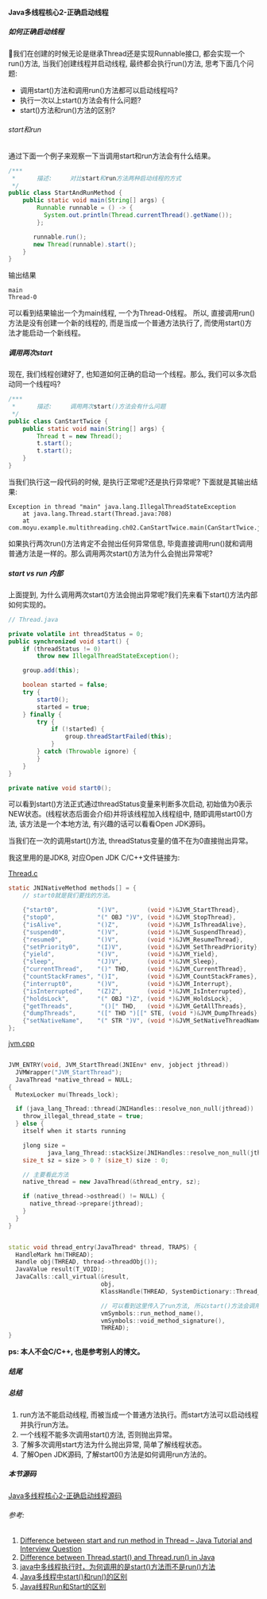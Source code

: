 #### Java多线程核心2-正确启动线程

##### 如何正确启动线程
我们在创建的时候无论是继承Thread还是实现Runnable接口, 都会实现一个run()方法,
当我们创建线程并启动线程, 最终都会执行run()方法, 思考下面几个问题:

* 调用start()方法和调用run()方法都可以启动线程吗?
* 执行一次以上start()方法会有什么问题?
* start()方法和run()方法的区别?


###### start和run

通过下面一个例子来观察一下当调用start和run方法会有什么结果。

```java
/***
 *      描述:     对比start和run方法两种启动线程的方式
 */
public class StartAndRunMethod {
    public static void main(String[] args) {
        Runnable runnable = () -> {
          System.out.println(Thread.currentThread().getName());
        };

       runnable.run();
       new Thread(runnable).start();
    }
}
```

输出结果
```text
main
Thread-0
```

可以看到结果输出一个为main线程, 一个为Thread-0线程。
所以, 直接调用run()方法是没有创建一个新的线程的, 而是当成一个普通方法执行了, 而使用start()方法才能启动一个新线程。


##### 调用两次start

现在, 我们线程创建好了, 也知道如何正确的启动一个线程。那么, 我们可以多次启动同一个线程吗?

```java
/***
 *      描述:     调用两次start()方法会有什么问题
 */
public class CanStartTwice {
    public static void main(String[] args) {
        Thread t = new Thread();
        t.start();
        t.start();
    }
}
```
当我们执行这一段代码的时候, 是执行正常呢?还是执行异常呢?
下面就是其输出结果:
```text
Exception in thread "main" java.lang.IllegalThreadStateException
	at java.lang.Thread.start(Thread.java:708)
	at com.moyu.example.multithreading.ch02.CanStartTwice.main(CanStartTwice.java:10)
```

如果执行两次run()方法肯定不会抛出任何异常信息, 毕竟直接调用run()就和调用普通方法是一样的。那么调用两次start()方法为什么会抛出异常呢?

##### start vs run 内部

上面提到, 为什么调用两次start()方法会抛出异常呢?我们先来看下start()方法内部如何实现的。

```java
// Thread.java

private volatile int threadStatus = 0;
public synchronized void start() {
    if (threadStatus != 0)
        throw new IllegalThreadStateException();

    group.add(this);

    boolean started = false;
    try {
        start0();
        started = true;
    } finally {
        try {
            if (!started) {
                group.threadStartFailed(this);
            }
        } catch (Throwable ignore) {
        }
    }
}

private native void start0();
```
可以看到start()方法正式通过threadStatus变量来判断多次启动, 初始值为0表示NEW状态。(线程状态后面会介绍)并将该线程加入线程组中, 随即调用start0()方法, 该方法是一个本地方法, 有兴趣的话可以看看Open JDK源码。

当我们在一次的调用start()方法, threadStatus变量的值不在为0直接抛出异常。

我这里用的是JDK8, 对应Open JDK C/C++文件链接为:

[Thread.c](https://hg.openjdk.java.net/jdk8u/jdk8u/jdk/file/f0b93fbd8cf8/src/share/native/java/lang/Thread.c)

```c
static JNINativeMethod methods[] = {
    // start0就是我们要找的方法。

    {"start0",           "()V",        (void *)&JVM_StartThread},
    {"stop0",            "(" OBJ ")V", (void *)&JVM_StopThread},
    {"isAlive",          "()Z",        (void *)&JVM_IsThreadAlive},
    {"suspend0",         "()V",        (void *)&JVM_SuspendThread},
    {"resume0",          "()V",        (void *)&JVM_ResumeThread},
    {"setPriority0",     "(I)V",       (void *)&JVM_SetThreadPriority},
    {"yield",            "()V",        (void *)&JVM_Yield},
    {"sleep",            "(J)V",       (void *)&JVM_Sleep},
    {"currentThread",    "()" THD,     (void *)&JVM_CurrentThread},
    {"countStackFrames", "()I",        (void *)&JVM_CountStackFrames},
    {"interrupt0",       "()V",        (void *)&JVM_Interrupt},
    {"isInterrupted",    "(Z)Z",       (void *)&JVM_IsInterrupted},
    {"holdsLock",        "(" OBJ ")Z", (void *)&JVM_HoldsLock},
    {"getThreads",        "()[" THD,   (void *)&JVM_GetAllThreads},
    {"dumpThreads",      "([" THD ")[[" STE, (void *)&JVM_DumpThreads},
    {"setNativeName",    "(" STR ")V", (void *)&JVM_SetNativeThreadName},
};
```


[jvm.cpp](https://hg.openjdk.java.net/jdk8u/jdk8u/hotspot/file/76a9c9cf14f1/src/share/vm/prims/jvm.cpp)

```c++

JVM_ENTRY(void, JVM_StartThread(JNIEnv* env, jobject jthread))
  JVMWrapper("JVM_StartThread");
  JavaThread *native_thread = NULL;
{
  MutexLocker mu(Threads_lock);

  if (java_lang_Thread::thread(JNIHandles::resolve_non_null(jthread)) != NULL) {
    throw_illegal_thread_state = true;
  } else {
    itself when it starts running

    jlong size =
           java_lang_Thread::stackSize(JNIHandles::resolve_non_null(jthread));
    size_t sz = size > 0 ? (size_t) size : 0;

    // 主要看此方法
    native_thread = new JavaThread(&thread_entry, sz);

    if (native_thread->osthread() != NULL) {
      native_thread->prepare(jthread);
    }
  }
}


static void thread_entry(JavaThread* thread, TRAPS) {
  HandleMark hm(THREAD);
  Handle obj(THREAD, thread->threadObj());
  JavaValue result(T_VOID);
  JavaCalls::call_virtual(&result,
                          obj,
                          KlassHandle(THREAD, SystemDictionary::Thread_klass()),

                          // 可以看到这里传入了run方法, 所以start()方法会调用run()方法
                          vmSymbols::run_method_name(),
                          vmSymbols::void_method_signature(),
                          THREAD);
}

```

**ps: 本人不会C/C++, 也是参考别人的博文。**


##### 结尾

##### 总结
1. run方法不能启动线程, 而被当成一个普通方法执行。而start方法可以启动线程并执行run方法。
2. 一个线程不能多次调用start()方法, 否则抛出异常。
3. 了解多次调用start方法为什么抛出异常, 简单了解线程状态。
4. 了解Open JDK源码, 了解start0()方法是如何调用run方法的。

##### 本节源码
[Java多线程核心2-正确启动线程源码](https://github.com/basebase/java-examples/tree/master/src/main/java/com/moyu/example/multithreading/ch02)

###### 参考:
1. [Difference between start and run method in Thread – Java Tutorial and Interview Question](https://javarevisited.blogspot.com/2012/03/difference-between-start-and-run-method.html)
2. [Difference between Thread.start() and Thread.run() in Java
](https://www.geeksforgeeks.org/difference-between-thread-start-and-thread-run-in-java/)
3. [java中多线程执行时，为何调用的是start()方法而不是run()方法](https://www.cnblogs.com/heqiyoujing/p/11355264.html)
4. [Java多线程中start()和run()的区别](https://www.cnblogs.com/sunflower627/p/4816821.html)
5. [Java线程Run和Start的区别](https://www.cnblogs.com/alinainai/p/10389161.html)
